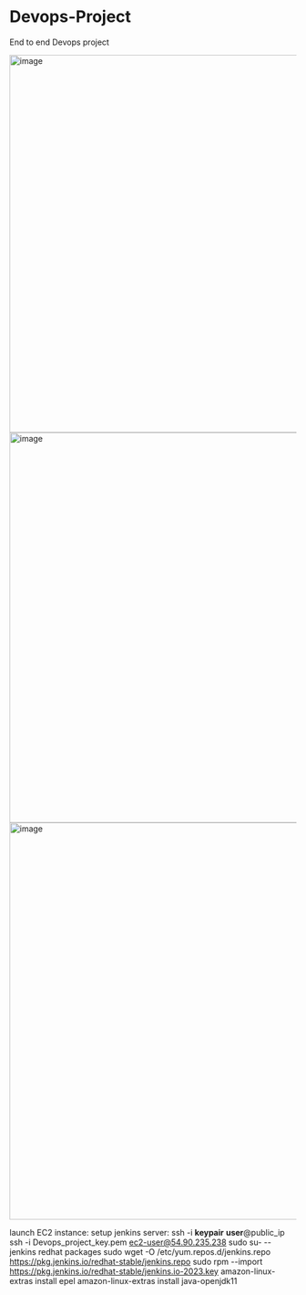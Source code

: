 # Devops-Project
End to end Devops project


<img width="662" alt="image" src="https://github.com/serlysonam/Devops-Project/assets/47883763/ba69371b-5cf3-4929-9f95-8c6bbdbf3a23">

<img width="684" alt="image" src="https://github.com/serlysonam/Devops-Project/assets/47883763/f99e5652-432d-41ec-812a-6785b87bba15">

<img width="696" alt="image" src="https://github.com/serlysonam/Devops-Project/assets/47883763/a3e8dbc8-7692-46e8-817f-f9cc57de5ce6">

launch EC2 instance:
setup jenkins server:
ssh -i **keypair** **user**@public_ip
ssh -i Devops_project_key.pem ec2-user@54.90.235.238
sudo su-
--jenkins redhat packages
sudo wget -O /etc/yum.repos.d/jenkins.repo https://pkg.jenkins.io/redhat-stable/jenkins.repo
sudo rpm --import https://pkg.jenkins.io/redhat-stable/jenkins.io-2023.key
amazon-linux-extras install epel
amazon-linux-extras install java-openjdk11

